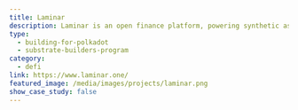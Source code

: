 ```yaml
---
title: Laminar
description: Laminar is an open finance platform, powering synthetic assets and margin trading built on Substrate
type:
  - building-for-polkadot
  - substrate-builders-program
category:
  - defi
link: https://www.laminar.one/
featured_image: /media/images/projects/laminar.png
show_case_study: false
---
```

